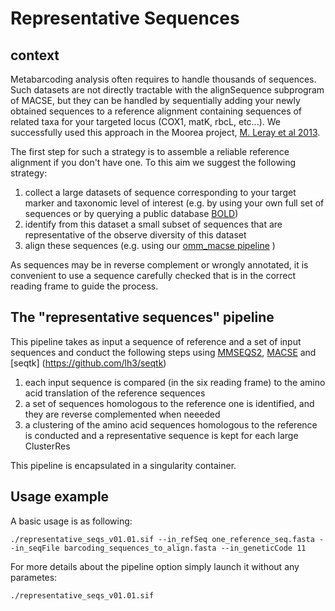 # Representative Sequences

## context
Metabarcoding analysis often requires to handle thousands of sequences. Such datasets are not directly tractable with the alignSequence subprogram of MACSE, but they can be handled by sequentially adding your newly obtained sequences to a reference alignment containing sequences of related taxa for your targeted locus (COX1, matK, rbcL, etc...). We successfully used this approach in the Moorea project, [M. Leray et al 2013](https://frontiersinzoology.biomedcentral.com/articles/10.1186/1742-9994-10-34).

The first step for such a strategy is to assemble a reliable reference alignment if you don't have one. To this aim we suggest the following strategy:
1. collect a large datasets of sequence corresponding to your target marker and taxonomic level of interest  (e.g. by using your own full set of sequences or by querying a public database [BOLD](http://v3.boldsystems.org/))
2. identify from this dataset a small subset of sequences that are representative of the observe diversity of this dataset
3. align these sequences (e.g. using our [omm_macse pipeline](https://github.com/ranwez/MACSE_V2_PIPELINES/tree/master/OMM_MACSE) )

As sequences may be in reverse complement or wrongly annotated, it is convenient to use a sequence carefully checked that is in the correct reading frame to guide the process.

## The "representative sequences" pipeline
This pipeline takes as input a sequence of reference and a set of input sequences and conduct the following steps using [MMSEQS2](https://github.com/soedinglab/MMseqs2), [MACSE](https://bioweb.supagro.inra.fr/macse/) and [seqtk] (https://github.com/lh3/seqtk)
1. each input sequence is compared (in the six reading frame) to the amino acid translation of the reference sequences
2. a set of sequences homologous to the reference one is identified, and they are reverse complemented when neeeded
3. a clustering of the amino acid sequences homologous to the reference is conducted and a representative sequence is kept for each large ClusterRes

This pipeline is encapsulated in a singularity container.

## Usage example
A basic usage is as following:
```
./representative_seqs_v01.01.sif --in_refSeq one_reference_seq.fasta --in_seqFile barcoding_sequences_to_align.fasta --in_geneticCode 11
```
For more details about the pipeline option simply launch it without any parametes:
```
./representative_seqs_v01.01.sif 
```
